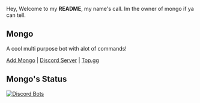 Hey, Welcome to my **README**, my name's call. Im the owner of mongo if ya can tell.


## Mongo
A cool multi purpose bot with alot of commands!

[Add Mongo](https://dsc.gg/mongo) | [Discord Server](https://discord.gg/Ystsye27de) | [Top.gg](https://top.gg/bot/852002206772756500)

## Mongo's Status
[![Discord Bots](https://top.gg/api/widget/status/852002206772756500.svg?noavatar=true)](https://top.gg/bot/852002206772756500)
